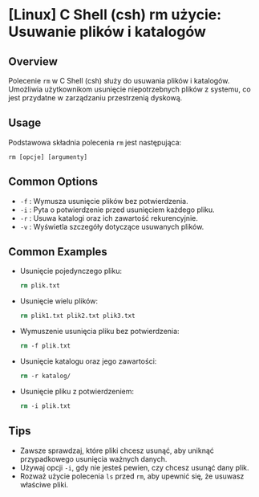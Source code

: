 # [Linux] C Shell (csh) rm użycie: Usuwanie plików i katalogów

## Overview
Polecenie `rm` w C Shell (csh) służy do usuwania plików i katalogów. Umożliwia użytkownikom usunięcie niepotrzebnych plików z systemu, co jest przydatne w zarządzaniu przestrzenią dyskową.

## Usage
Podstawowa składnia polecenia `rm` jest następująca:

```
rm [opcje] [argumenty]
```

## Common Options
- `-f` : Wymusza usunięcie plików bez potwierdzenia.
- `-i` : Pyta o potwierdzenie przed usunięciem każdego pliku.
- `-r` : Usuwa katalogi oraz ich zawartość rekurencyjnie.
- `-v` : Wyświetla szczegóły dotyczące usuwanych plików.

## Common Examples
- Usunięcie pojedynczego pliku:
  ```csh
  rm plik.txt
  ```

- Usunięcie wielu plików:
  ```csh
  rm plik1.txt plik2.txt plik3.txt
  ```

- Wymuszenie usunięcia pliku bez potwierdzenia:
  ```csh
  rm -f plik.txt
  ```

- Usunięcie katalogu oraz jego zawartości:
  ```csh
  rm -r katalog/
  ```

- Usunięcie pliku z potwierdzeniem:
  ```csh
  rm -i plik.txt
  ```

## Tips
- Zawsze sprawdzaj, które pliki chcesz usunąć, aby uniknąć przypadkowego usunięcia ważnych danych.
- Używaj opcji `-i`, gdy nie jesteś pewien, czy chcesz usunąć dany plik.
- Rozważ użycie polecenia `ls` przed `rm`, aby upewnić się, że usuwasz właściwe pliki.